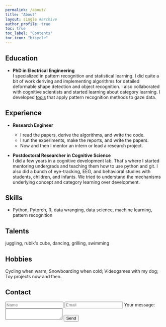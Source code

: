 ```yaml
---
permalink: /about/
title: "About"
layout: single #archive
author_profile: true
toc: true
toc_label: "Contents"
toc_icon: "bicycle"
---
```


## Education

- **PhD in Electrical Engineering**  
I specialized in pattern recognition and statistical learning. I did quite a bit of work deriving and implementing algorithms for detailed deformable shape detection and object recognition. I also collaborated with cognitive scientists and started learning about category learning. I developed <a href="https://github.com/sriveravi/GVSToolbox">tools</a> that apply pattern recognition methods to gaze data.  


## Experience

- **Research Engineer**  
    - I read the papers, derive the algorithms, and write the code.  
    - I run the experiments, make the reports, and write the papers.  
    - Now and then I mentor an intern or lead a research project.  

- **Postdoctoral Researcher in Cognitive Science**  
I did a few years in a cognitive development lab. That's where I started mentoring undergrads and teaching them how to use python and git. I also did a bunch of eye-tracking, EEG, and behavioral studies with students, children, and infants. We tried to understand the mechanisms underlying concept and category learning over development.

## Skills

- Python, Pytorch, R, data wranging, data science, machine learning, pattern recognition

## Talents

juggling, rubik's cube, dancing, grilling, swimming

## Hobbies

Cycling when warm; Snowboarding when cold; Videogames with my dog; Toy projects now and then.


## Contact

<form action="https://formspree.io/f/xqkgqoej" method="POST">
  <input type="text" placeholder="Name" name="name">
  <input type="email"  placeholder="Email" name="_replyto">
    <label>
    Your message:
    <textarea name="message"></textarea>
  </label>
  <input type="submit" value="Send">
</form>


<!-- 
<form action="https://formspree.io/your@email.com" method="POST">
    <input type="text" placeholder="Name" name="name">
    <input type="email" placeholder="Email" name="_replyto" required>
    <input type="submit" value="Send">
</form> -->